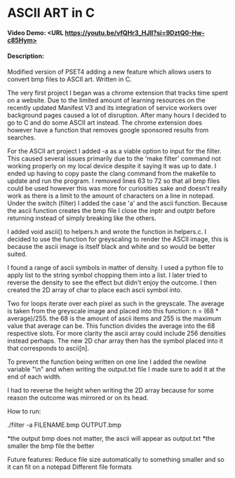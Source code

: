 # ASCII ART in C
#### Video Demo:  <URL https://youtu.be/vfQHr3_HJlI?si=9DztQ0-Hw-c85Hym>
#### Description:
Modified version of PSET4 adding a new feature which allows users to convert bmp files to ASCII art. Written in C.


The very first project I began was a chrome extension that tracks time spent on a website. Due to the limited amount of learning resources on the recently updated Manifest V3 and its integration of service workers over background pages caused a lot of disruption. After many hours I decided to go to C and do some ASCII art instead. The chrome extension does however have a function that removes google sponsored results from searches.

For the ASCII art project I added -a as a viable option to input for the filter. This caused several issues primarily due to the 'make filter' command not working properly on my local device despite it saying it was up to date. I ended up having to copy paste the clang command from the makefile to update and run the program. I removed lines 63 to 72 so that all bmp files could be used however this was more for curiosities sake and doesn't really work as there is a limit to the amount of characters on a line in notepad. Under the switch (filter) I added the case 'a' and the ascii function. Because the ascii function creates the bmp file I close the inptr and outptr before returning instead of simply breaking like the others.

I added void ascii() to helpers.h and wrote the function in helpers.c. I decided to use the function for greyscaling to render the ASCII image, this is because the ascii image is itself black and white and so would be better suited.

I found a range of ascii symbols in matter of density. I used a python file to apply list to the string symbol chopping them into a list. I later tried to reverse the density to see the effect but didn't enjoy the outcome. I then created the 2D array of char to place each ascii symbol into. 

Two for loops iterate over each pixel as such in the greyscale. The average is taken from the greyscale image and placed into this function: n = (68 * average)/255. the 68 is the amount of ascii items and 255 is the maximum value that average can be. This function divides the average into the 68 respective slots. For more clarity the ascii array could include 256 densities instead perhaps. The new 2D char array then has the symbol placed into it that corresponds to ascii[n]. 

To prevent the function being written on one line I added the newline variable "\n" and when writing the output.txt file I made sure to add it at the end of each width.

I had to reverse the height when writing the 2D array because for some reason the outcome was mirrored or on its head.

How to run:

./filter -a FILENAME.bmp OUTPUT.bmp

*the output bmp does not matter, the ascii will appear as output.txt
*the smaller the bmp file the better


Future features:
Reduce file size automatically to something smaller and so it can fit on a notepad
Different file formats